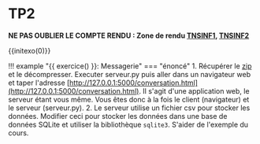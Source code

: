 
# TP2

**NE PAS OUBLIER LE COMPTE RENDU : Zone de rendu [TNSINF1](https://idf-93-1.elea.apps.education.fr/mod/assign/view.php?id=1253), [TNSINF2](https://idf-93-1.elea.apps.education.fr/mod/assign/view.php?id=1436)**


{{initexo(0)}}


!!! example "{{ exercice() }}: Messagerie"
    === "énoncé"
        1. Récupérer le [zip](./data/4%20-%20SGBD%20-%20TP2.zip) et le décompresser. Executer serveur.py puis aller dans un navigateur web et taper l'adresse [http://127.0.0.1:5000/conversation.html](http://127.0.0.1:5000/conversation.html). Il s'agit d'une application web, le serveur étant vous même. Vous êtes donc à la fois le client (navigateur) et le serveur (serveur.py).
        2. Le serveur utilise un fichier csv pour stocker les données. Modifier ceci pour stocker les données dans une base de données SQLite et utiliser la bibliothèque `sqlite3`. S'aider de l'exemple du cours.